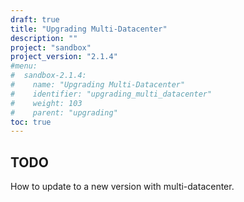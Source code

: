 ```yaml
---
draft: true
title: "Upgrading Multi-Datacenter"
description: ""
project: "sandbox"
project_version: "2.1.4"
#menu:
#  sandbox-2.1.4:
#    name: "Upgrading Multi-Datacenter"
#    identifier: "upgrading_multi_datacenter"
#    weight: 103
#    parent: "upgrading"
toc: true
---
```


## TODO

How to update to a new version with multi-datacenter.
